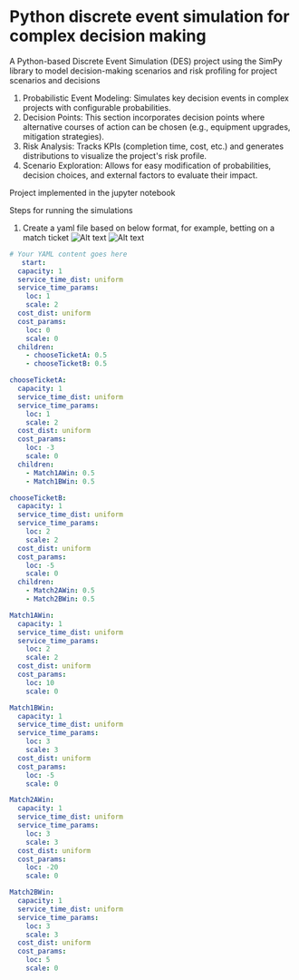 # Python discrete event simulation for complex decision making 
A Python-based Discrete Event Simulation (DES) project using the SimPy library to model decision-making scenarios and risk profiling for project scenarios and decisions

1. Probabilistic Event Modeling: Simulates key decision events in complex projects with configurable probabilities.
2. Decision Points: This section incorporates decision points where alternative courses of action can be chosen (e.g., equipment upgrades, mitigation strategies).
3. Risk Analysis: Tracks KPIs (completion time, cost, etc.) and generates distributions to visualize the project's risk profile.
4. Scenario Exploration: Allows for easy modification of probabilities, decision choices, and external factors to evaluate their impact.

Project implemented in the jupyter notebook

Steps for running the simulations 

1. Create a yaml file based on below format, for example, betting on a match ticket
![Alt text]([image.jpg](https://github.com/Asad1287/decision_trees_simulations/blob/main/image.JPG) "Ticket Betting")
![Alt text]([https://example.com/path/to/image.png](https://github.com/Asad1287/decision_trees_simulations/blob/main/image.JPG) "Optional title")

```yaml
# Your YAML content goes here
   start:
  capacity: 1
  service_time_dist: uniform
  service_time_params:
    loc: 1
    scale: 2
  cost_dist: uniform
  cost_params:
    loc: 0
    scale: 0
  children:
    - chooseTicketA: 0.5
    - chooseTicketB: 0.5

chooseTicketA:
  capacity: 1
  service_time_dist: uniform
  service_time_params:
    loc: 1
    scale: 2
  cost_dist: uniform
  cost_params:
    loc: -3
    scale: 0
  children:
    - Match1AWin: 0.5
    - Match1BWin: 0.5

chooseTicketB:
  capacity: 1
  service_time_dist: uniform
  service_time_params:
    loc: 2
    scale: 2
  cost_dist: uniform
  cost_params:
    loc: -5
    scale: 0
  children:
    - Match2AWin: 0.5
    - Match2BWin: 0.5

Match1AWin:
  capacity: 1
  service_time_dist: uniform
  service_time_params:
    loc: 2
    scale: 2
  cost_dist: uniform
  cost_params:
    loc: 10
    scale: 0

Match1BWin:
  capacity: 1
  service_time_dist: uniform
  service_time_params:
    loc: 3
    scale: 3
  cost_dist: uniform
  cost_params:
    loc: -5
    scale: 0

Match2AWin:
  capacity: 1
  service_time_dist: uniform
  service_time_params:
    loc: 3
    scale: 3
  cost_dist: uniform
  cost_params:
    loc: -20
    scale: 0

Match2BWin:
  capacity: 1
  service_time_dist: uniform
  service_time_params:
    loc: 3
    scale: 3
  cost_dist: uniform
  cost_params:
    loc: 5
    scale: 0
   


